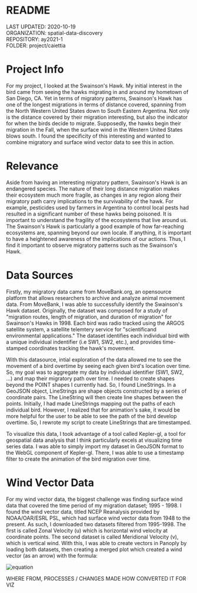 # README
LAST UPDATED: 2020-10-19  
ORGANIZATION: spatial-data-discovery  
REPOSITORY: ay2021-1  
FOLDER: project/caiettia

# Project Info
For my project, I looked at the Swainson's Hawk. My initial interest in the bird came from seeing the hawks migrating 
in and around my hometown of San Diego, CA. Yet in terms of migratory patterns, Swainson's Hawk has one of the longest
migrations in terms of distance covered, spanning from the North Western United States down to South Eastern Argentina.
Not only is the distance covered by their migration interesting, but also the indicator for when the birds decide to 
migrate. Supposedly, the hawks begin their migration in the Fall, when the surface wind in the Western United States blows 
south. I found the specificity of this interesting and wanted to combine migratory and surface wind vector data
to see this in action. 

# Relevance
Aside from having an interesting migratory pattern, Swainson's Hawk is an endangered species. The nature of their long distance
migration makes their ecosystem much more fragile, as changes in any region along their migratory path carry implications to the
survivability of the hawk. For example, pesticides used by farmers in Argentina to control local pests had resulted 
in a significant number of these hawks being poisoned. It is important to understand the fragility of the ecosystems that live 
around us. The Swainson's Hawk is particularly a good example of how far-reaching ecosystems are, spanning beyond our own locale. 
If anything, it is important to have a heightened awareness of the implications of our actions. Thus, I find it important to observe
migratory patterns such as the Swainson's Hawk.

# Data Sources
Firstly, my migratory data came from MoveBank.org, an opensource platform that allows researchers to archive and analyze animal 
movement data. From MoveBank, I was able to successfully identify the Swainson's Hawk dataset. Originally, the dataset was composed
for a study of "migration routes, length of migration, and duration of migration" for Swainson's Hawks in 1998. Each bird was radio 
tracked using the ARGOS satellite system, a satellite telemtery service for "scientificand environmental applications." The 
dataset identifies each individual bird with a unique individual indentifier (i.e SW1, SW2, etc.), and provides
time-stamped coordinates tracking the hawk's movement. 

With this datasource, intial exploration of the data allowed me to see the movement of a bird overtime by seeing each given 
bird's location over time. So, my goal was to aggregate my data by individual identifier (SW1, SW2, ...) and map their 
migratory path over time. I needed to create shapes beyond the POINT shapes I currently had. So, I found LineStrings. In a GeoJSON
object, LineStrings are shape objects constructed by a series of coordinate pairs. The LineString will then create line shapes 
between the points. Initially, I had made LineStrings mapping out the paths of each individual bird. However, I realized that for 
animation's sake, it would be more helpful for the user to be able to see the path of the bird develop overtime. So, I rewrote my 
script to create LineStrings that are timestamped. 

To visualize this data, I took advantage of a tool called Kepler-gl, a tool for geospatial data analysis that I think particularly excels at visualizing time series data. I was able to simply import my dataset in GeoJSON format to the WebGL component of Kepler-gl. There, I was able to use a timestamp filter to create the animation of the bird migration over time. 

# Wind Vector Data
For my wind vector data, the biggest challenge was finding surface wind data that covered the time period of my migration dataset; 
1995 - 1998. I found the wind vector data, titled NCEP Reanalysis provided by NOAA/OAR/ESRL PSL, which had surface wind vector data 
from 1948 to the present. As such, I downloaded two datasets filtered from 1995-1998. The first is called Zonal Velocity (u) which 
is horizontal wind velocity at coordinate points. The second dataset is called Meridional Velocity (v), which is vertical wind. 
With this, I was able to create vectors in Panoply by loading both datasets, then creating a merged plot which created a wind 
vector (as an arrow) with the formula:

![equation](http://www.sciweavers.org/upload/Tex2Img_1605305106/render.png)

WHERE FROM, PROCESSES / CHANGES MADE
HOW CONVERTED IT FOR VIZ

